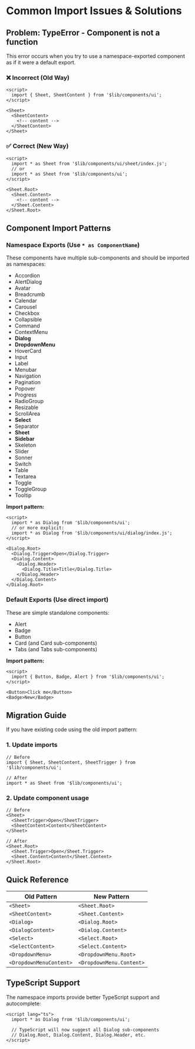 # Common Import Issues & Solutions

## Problem: TypeError - Component is not a function

This error occurs when you try to use a namespace-exported component as if it were a default export.

### ❌ Incorrect (Old Way)
```svelte
<script>
  import { Sheet, SheetContent } from '$lib/components/ui';
</script>

<Sheet>
  <SheetContent>
    <!-- content -->
  </SheetContent>
</Sheet>
```

### ✅ Correct (New Way)
```svelte
<script>
  import * as Sheet from '$lib/components/ui/sheet/index.js';
  // or
  import * as Sheet from '$lib/components/ui';
</script>

<Sheet.Root>
  <Sheet.Content>
    <!-- content -->
  </Sheet.Content>
</Sheet.Root>
```

## Component Import Patterns

### Namespace Exports (Use `* as ComponentName`)
These components have multiple sub-components and should be imported as namespaces:

- Accordion
- AlertDialog
- Avatar
- Breadcrumb
- Calendar
- Carousel
- Checkbox
- Collapsible
- Command
- ContextMenu
- **Dialog**
- **DropdownMenu**
- HoverCard
- Input
- Label
- Menubar
- Navigation
- Pagination
- Popover
- Progress
- RadioGroup
- Resizable
- ScrollArea
- **Select**
- Separator
- **Sheet**
- **Sidebar**
- Skeleton
- Slider
- Sonner
- Switch
- Table
- Textarea
- Toggle
- ToggleGroup
- Tooltip

**Import pattern:**
```svelte
<script>
  import * as Dialog from '$lib/components/ui';
  // or more explicit:
  import * as Dialog from '$lib/components/ui/dialog/index.js';
</script>

<Dialog.Root>
  <Dialog.Trigger>Open</Dialog.Trigger>
  <Dialog.Content>
    <Dialog.Header>
      <Dialog.Title>Title</Dialog.Title>
    </Dialog.Header>
  </Dialog.Content>
</Dialog.Root>
```

### Default Exports (Use direct import)
These are simple standalone components:

- Alert
- Badge
- Button
- Card (and Card sub-components)
- Tabs (and Tabs sub-components)

**Import pattern:**
```svelte
<script>
  import { Button, Badge, Alert } from '$lib/components/ui';
</script>

<Button>Click me</Button>
<Badge>New</Badge>
```

## Migration Guide

If you have existing code using the old import pattern:

### 1. Update imports
```svelte
// Before
import { Sheet, SheetContent, SheetTrigger } from '$lib/components/ui';

// After
import * as Sheet from '$lib/components/ui';
```

### 2. Update component usage
```svelte
// Before
<Sheet>
  <SheetTrigger>Open</SheetTrigger>
  <SheetContent>Content</SheetContent>
</Sheet>

// After
<Sheet.Root>
  <Sheet.Trigger>Open</Sheet.Trigger>
  <Sheet.Content>Content</Sheet.Content>
</Sheet.Root>
```

## Quick Reference

| Old Pattern | New Pattern |
|------------|-------------|
| `<Sheet>` | `<Sheet.Root>` |
| `<SheetContent>` | `<Sheet.Content>` |
| `<Dialog>` | `<Dialog.Root>` |
| `<DialogContent>` | `<Dialog.Content>` |
| `<Select>` | `<Select.Root>` |
| `<SelectContent>` | `<Select.Content>` |
| `<DropdownMenu>` | `<DropdownMenu.Root>` |
| `<DropdownMenuContent>` | `<DropdownMenu.Content>` |

## TypeScript Support

The namespace imports provide better TypeScript support and autocomplete:

```svelte
<script lang="ts">
  import * as Dialog from '$lib/components/ui';
  
  // TypeScript will now suggest all Dialog sub-components
  // Dialog.Root, Dialog.Content, Dialog.Header, etc.
</script>
```
